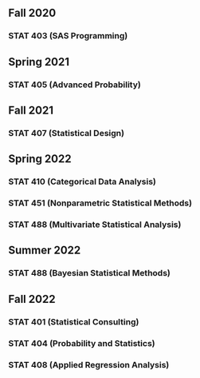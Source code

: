## Fall 2020
### STAT 403 (SAS Programming)
## Spring 2021
### STAT 405 (Advanced Probability)
## Fall 2021
### STAT 407 (Statistical Design)
## Spring 2022
### STAT 410 (Categorical Data Analysis)
### STAT 451 (Nonparametric Statistical Methods)
### STAT 488 (Multivariate Statistical Analysis)
## Summer 2022
### STAT 488 (Bayesian Statistical Methods)
## Fall 2022
### STAT 401 (Statistical Consulting)
### STAT 404 (Probability and Statistics)
### STAT 408 (Applied Regression Analysis)
